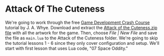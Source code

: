 Attack Of The Cuteness
======================

We're going to work through the free [Game Development Crash Course](http://masteringcoronasdk.com/game-development-crash-course/) tutorial by J. A. Whye. Download and extract the [Attack of the Cuteness.zip file](https://github.com/APCSPrinciples/AttackOfTheCuteness/blob/master/Attack%20of%20the%20Cuteness.zip?raw=true) with all the artwork for the game. Then, choose *File | New File* and save the file as `main.lua` to the Attack of the Cuteness folder.
We're going to skip the tutorial lessons 1 - 6 since they only cover configuration and setup. We'll start with first lesson that uses Lua code, "07 Space Oddity."
